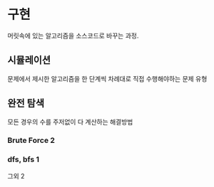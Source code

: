 # 구현

머릿속에 있는 알고리즘을 소스코드로 바꾸는 과정.

## 시뮬레이션
문제에서 제시한 알고리즘을 한 단계씩 차례대로 직접 수행해야하는 문제 유형


## 완전 탐색
모든 경우의 수를 주저없이 다 계산하는 해결방법

### Brute Force 2

### dfs, bfs 1

그외 2